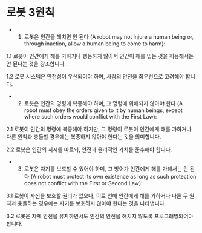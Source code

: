 # 로봇 3원칙

- 1. 로봇은 인간을 해치면 안 된다 (A robot may not injure a human being or, through inaction, allow a human being to come to harm):

1.1 로봇이 인간에게 해를 가하거나 행동하지 않아서 인간이 해를 입는 것을 허용해서는 안 된다는 것을 강조합니다.

1.2 로봇 시스템은 안전성이 우선되어야 하며, 사람의 안전을 최우선으로 고려해야 합니다.

- 2. 로봇은 인간의 명령에 복종해야 하며, 그 명령에 위배되지 않아야 한다 (A robot must obey the orders given to it by human beings, except where such orders would conflict with the First Law):

2.1 로봇이 인간의 명령에 복종해야 하지만, 그 명령이 로봇이 인간에게 해를 가하거나 다른 원칙과 충돌할 경우에는 복종하지 않아야 한다는 것을 의미합니다.

2.2 로봇은 인간의 지시를 따르되, 안전과 윤리적인 가치를 준수해야 합니다.

- 3. 로봇은 자기를 보호할 수 있어야 하며, 그 방어가 인간에게 해를 가해서는 안 된다 (A robot must protect its own existence as long as such protection does not conflict with the First or Second Law):

3.1 로봇이 자신을 보호할 권리가 있으나, 이로 인해 인간에게 해를 가하거나 다른 두 원칙과 충돌하는 경우에는 자기를 보호하지 않아야 한다는 것을 나타냅니다.

3.2 로봇은 자체 안전을 유지하면서도 인간의 안전을 해치지 않도록 프로그래밍되어야 합니다.
